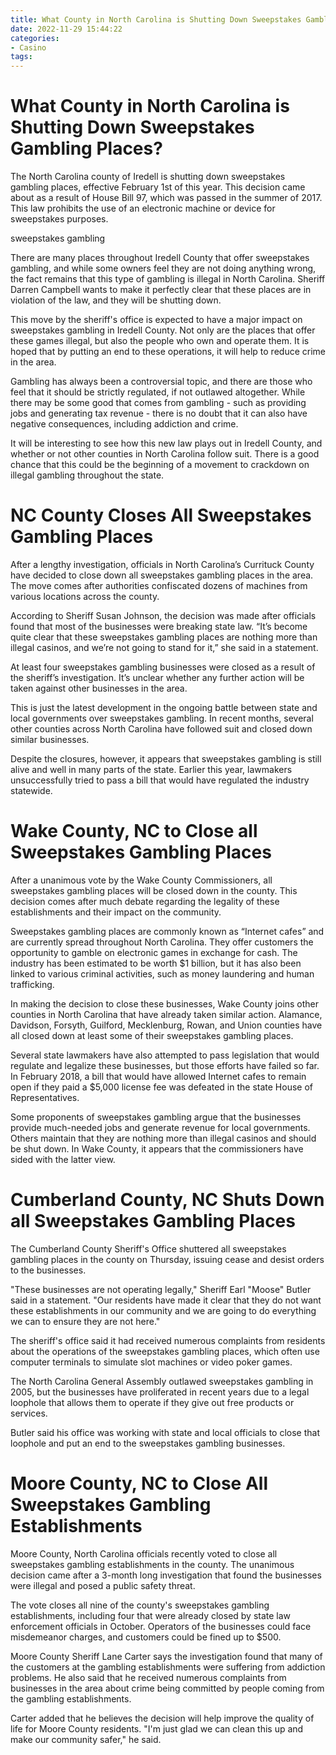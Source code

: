 ```yaml
---
title: What County in North Carolina is Shutting Down Sweepstakes Gambling Places
date: 2022-11-29 15:44:22
categories:
- Casino
tags:
---
```



#  What County in North Carolina is Shutting Down Sweepstakes Gambling Places?

The North Carolina county of Iredell is shutting down sweepstakes gambling places, effective February 1st of this year. This decision came about as a result of House Bill 97, which was passed in the summer of 2017. This law prohibits the use of an electronic machine or device for sweepstakes purposes.

 sweepstakes gambling

There are many places throughout Iredell County that offer sweepstakes gambling, and while some owners feel they are not doing anything wrong, the fact remains that this type of gambling is illegal in North Carolina. Sheriff Darren Campbell wants to make it perfectly clear that these places are in violation of the law, and they will be shutting down.

This move by the sheriff's office is expected to have a major impact on sweepstakes gambling in Iredell County. Not only are the places that offer these games illegal, but also the people who own and operate them. It is hoped that by putting an end to these operations, it will help to reduce crime in the area.

Gambling has always been a controversial topic, and there are those who feel that it should be strictly regulated, if not outlawed altogether. While there may be some good that comes from gambling - such as providing jobs and generating tax revenue - there is no doubt that it can also have negative consequences, including addiction and crime.

It will be interesting to see how this new law plays out in Iredell County, and whether or not other counties in North Carolina follow suit. There is a good chance that this could be the beginning of a movement to crackdown on illegal gambling throughout the state.

#  NC County Closes All Sweepstakes Gambling Places

After a lengthy investigation, officials in North Carolina’s Currituck County have decided to close down all sweepstakes gambling places in the area. The move comes after authorities confiscated dozens of machines from various locations across the county.

According to Sheriff Susan Johnson, the decision was made after officials found that most of the businesses were breaking state law. “It’s become quite clear that these sweepstakes gambling places are nothing more than illegal casinos, and we’re not going to stand for it,” she said in a statement.

At least four sweepstakes gambling businesses were closed as a result of the sheriff’s investigation. It’s unclear whether any further action will be taken against other businesses in the area.

This is just the latest development in the ongoing battle between state and local governments over sweepstakes gambling. In recent months, several other counties across North Carolina have followed suit and closed down similar businesses.

Despite the closures, however, it appears that sweepstakes gambling is still alive and well in many parts of the state. Earlier this year, lawmakers unsuccessfully tried to pass a bill that would have regulated the industry statewide.

#  Wake County, NC to Close all Sweepstakes Gambling Places

After a unanimous vote by the Wake County Commissioners, all sweepstakes gambling places will be closed down in the county. This decision comes after much debate regarding the legality of these establishments and their impact on the community.

Sweepstakes gambling places are commonly known as “Internet cafes” and are currently spread throughout North Carolina. They offer customers the opportunity to gamble on electronic games in exchange for cash. The industry has been estimated to be worth $1 billion, but it has also been linked to various criminal activities, such as money laundering and human trafficking.

In making the decision to close these businesses, Wake County joins other counties in North Carolina that have already taken similar action. Alamance, Davidson, Forsyth, Guilford, Mecklenburg, Rowan, and Union counties have all closed down at least some of their sweepstakes gambling places.

Several state lawmakers have also attempted to pass legislation that would regulate and legalize these businesses, but those efforts have failed so far. In February 2018, a bill that would have allowed Internet cafes to remain open if they paid a $5,000 license fee was defeated in the state House of Representatives.

Some proponents of sweepstakes gambling argue that the businesses provide much-needed jobs and generate revenue for local governments. Others maintain that they are nothing more than illegal casinos and should be shut down. In Wake County, it appears that the commissioners have sided with the latter view.

#  Cumberland County, NC Shuts Down all Sweepstakes Gambling Places

The Cumberland County Sheriff's Office shuttered all sweepstakes gambling places in the county on Thursday, issuing cease and desist orders to the businesses.

"These businesses are not operating legally," Sheriff Earl "Moose" Butler said in a statement. "Our residents have made it clear that they do not want these establishments in our community and we are going to do everything we can to ensure they are not here."

The sheriff's office said it had received numerous complaints from residents about the operations of the sweepstakes gambling places, which often use computer terminals to simulate slot machines or video poker games.

The North Carolina General Assembly outlawed sweepstakes gambling in 2005, but the businesses have proliferated in recent years due to a legal loophole that allows them to operate if they give out free products or services.

Butler said his office was working with state and local officials to close that loophole and put an end to the sweepstakes gambling businesses.

#  Moore County, NC to Close All Sweepstakes Gambling Establishments

Moore County, North Carolina officials recently voted to close all sweepstakes gambling establishments in the county. The unanimous decision came after a 3-month long investigation that found the businesses were illegal and posed a public safety threat.

The vote closes all nine of the county's sweepstakes gambling establishments, including four that were already closed by state law enforcement officials in October. Operators of the businesses could face misdemeanor charges, and customers could be fined up to $500.

Moore County Sheriff Lane Carter says the investigation found that many of the customers at the gambling establishments were suffering from addiction problems. He also said that he received numerous complaints from businesses in the area about crime being committed by people coming from the gambling establishments.

Carter added that he believes the decision will help improve the quality of life for Moore County residents. "I'm just glad we can clean this up and make our community safer," he said.